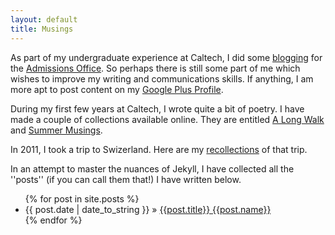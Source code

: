 ```yaml
---
layout: default
title: Musings
---
```


As part of my undergraduate experience at Caltech, I did some [blogging](http://caltech.typepad.com/caltech_as_it_happens/strong-minds-healthy-bodies/) for the [Admissions Office](http://admissions.caltech.edu/). So perhaps there is still some part of me which wishes to improve my writing and communications skills. If anything, I am more apt to post content on my [Google Plus Profile](http://www.google.com/+TScholten).

During my first few years at Caltech, I wrote quite a bit of poetry. I have made a couple of collections available online. They are entitled [A Long Walk](https://app.box.com/s/c87krb40j0mlqirykpa6) and [Summer Musings](https://app.box.com/s/tctkl613kvn42uc9givp).

In 2011, I took a trip to Swizerland. Here are my [recollections](https://app.box.com/s/0eneuydhs4l65d3818r9) of that trip.

In an attempt to master the nuances of Jekyll, I have collected all the ''posts'' (if you can call them that!) I have written below.

<ul>
{% for post in site.posts %}
    <li><span>{{ post.date | date_to_string }}</span> &raquo; <a href="{{relative}}{{post.url | remove_first: '/'}}">{{post.title}}  {{post.name}}</a></li>
{% endfor %}
</ul>
